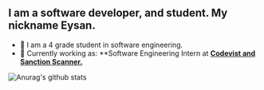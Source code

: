## I am a software developer, and student. My nickname Eysan.


* 🌱 I am a 4 grade student in software engineering.
* 💼 Currently working as: **Software Engineering Intern at <a href="https://sanctionscanner.com/" target="_blank"><b>Codevist and Sanction Scanner.</b></a>



![Anurag's github stats](https://github-readme-stats.vercel.app/api?username=ihsan-guc&theme=tokyonight)
